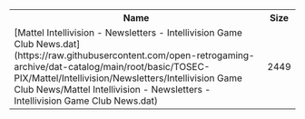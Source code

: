 <table>
<tr><th>Name</th><th>Size</th></tr>
<tr><td>[Mattel Intellivision - Newsletters - Intellivision Game Club News.dat](https://raw.githubusercontent.com/open-retrogaming-archive/dat-catalog/main/root/basic/TOSEC-PIX/Mattel/Intellivision/Newsletters/Intellivision Game Club News/Mattel Intellivision - Newsletters - Intellivision Game Club News.dat)</td><td>2449</td></tr>
</table>
